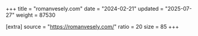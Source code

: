+++
title = "romanvesely.com"
date = "2024-02-21"
updated = "2025-07-27"
weight = 87530

[extra]
source = "https://romanvesely.com/"
ratio = 20
size = 85
+++
